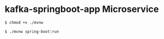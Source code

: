 # kafka-springboot-app Microservice

```sh
$ chmod +x ./mvnw
```

```sh
$ ./mvnw spring-boot:run
```
